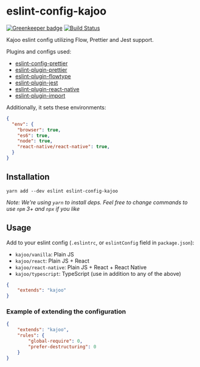 # eslint-config-kajoo

[![Greenkeeper badge](https://badges.greenkeeper.io/kajoo/eslint-config-kajoo.svg)](https://greenkeeper.io/)
[![Build Status](https://travis-ci.org/kajoo/eslint-config-kajoo.svg?branch=master)](https://travis-ci.org/kajoo/eslint-config-kajoo)

Kajoo eslint config utilizing Flow, Prettier and Jest support.

Plugins and configs used:
* [eslint-config-prettier](https://yarnpkg.com/en/package/eslint-config-prettier)
* [eslint-plugin-prettier](https://yarnpkg.com/en/package/eslint-plugin-prettier)
* [eslint-plugin-flowtype](https://yarnpkg.com/en/package/eslint-plugin-flowtype)
* [eslint-plugin-jest](https://yarnpkg.com/en/package/eslint-plugin-jest)
* [eslint-plugin-react-native](https://yarnpkg.com/en/package/eslint-plugin-react-native)
* [eslint-plugin-import](https://yarnpkg.com/en/package/eslint-plugin-import)

Additionally, it sets these environments:
```json
{
  "env": {
    "browser": true,
    "es6": true,
    "node": true,
    "react-native/react-native": true,
  }
}
```

## Installation

```
yarn add --dev eslint eslint-config-kajoo
```

*Note: We're using `yarn` to install deps. Feel free to change commands to use `npm` 3+ and `npx` if you like*

## Usage

Add to your eslint config (`.eslintrc`, or `eslintConfig` field in `package.json`):
- `kajoo/vanilla`: Plain JS
- `kajoo/react`: Plain JS + React
- `kajoo/react-native`: Plain JS + React + React Native
- `kajoo/typescript`: TypeScript (use in addition to any of the above)

```json
{
    "extends": "kajoo"
}
```

### Example of extending the configuration

```json
{
    "extends": "kajoo",
    "rules": {
        "global-require": 0,
        "prefer-destructuring": 0
    }
}
```
